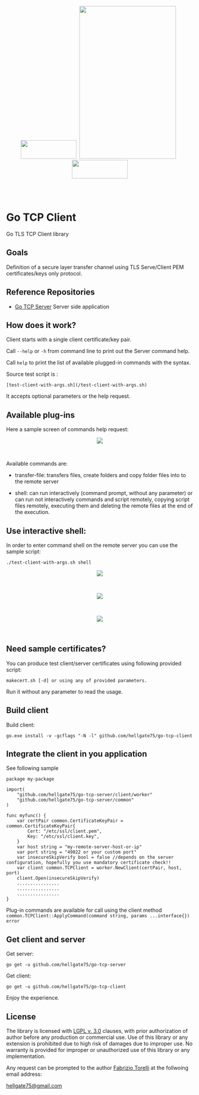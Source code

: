 <p align="center">
<image width="150" height="50" src="images/kube-go.png"></image>&nbsp;
<image width="260" height="410" src="images/golang-logo.png">
&nbsp;<image width="150" height="50" src="images/tls-logo.png"></image>
</p><br/>
<br/>

# Go TCP Client

Go TLS TCP Client library

## Goals

Definition of a secure layer transfer channel using TLS Serve/Client PEM certificates/keys only protocol. 


## Reference Repositories

* [Go TCP Server](https://github.com/hellgate75/go-tcp-server) Server side application



## How does it work?

Client starts with a single client certificate/key pair. 

Call ```--help``` or ```-h``` from command line to print out the Server command help. 

Call ```help``` to print the list of available plugged-in commands with the syntax. 



Source test script is :
```
[test-client-with-args.sh](/test-client-with-args.sh)
```
It accepts optional parameters or the help request.



## Available plug-ins

Here a sample screen of commands help request:

<p align="center">
<image src="images/commands-screen.png">
</p><br/>

Available commands are:

* transfer-file: transfers files, create folders and copy folder files into to the remote server

* shell: can run interactively (command prompt, without any parameter) or can run not interactively commands and script remotely, copying script files remotely, executing them and deleting the remote files at the end of the execution.


## Use interactive shell:

In order to enter command shell on the remote server you can use the sample script: 

```
./test-client-with-args.sh shell
```

<p align="center">
	<image src="images/commands-interactive shell-1.png">
</p><br/>

<p align="center">
	<image src="images/commands-interactive shell-2.png">
</p><br/>

<p align="center">
	<image src="images/commands-interactive shell-3.png">
</p><br/>



## Need sample certificates?

You can produce test client/server certificates using following provided script:

```
makecert.sh [-d] or using any of provided parameters. 
```

Run it without any parameter to read the usage.



## Build client

Build client:

```
go.exe install -v -gcflags "-N -l" github.com/hellgate75/go-tcp-client
```



## Integrate the client in you application


See following sample

```
package my-package

import(
	"github.com/hellgate75/go-tcp-server/client/worker"
	"github.com/hellgate75/go-tcp-server/common"
)

func myfunc() {
	var certPair common.CertificateKeyPair = common.CertificateKeyPair{
		Cert: "/etc/ssl/client.pem",
		Key: "/etc/ssl/client.key",
	}
	var host string = "my-remote-server-host-or-ip"
	var port string = "49022 or your custom port"
	var insecureSkipVerify bool = false //depends on the server configuration, hopefully you use mandatory certificate check!!
	var client common.TCPClient = worker.NewClient(certPair, host, port)
	client.Open(insecureSkipVerify)
	................
	................
	................
}

```

Plug-in commands are available for call using the client method ```common.TCPClient::ApplyCommand(command string, params ...interface{}) error```




## Get  client and server

Get server:

```
go get -u github.com/hellgate75/go-tcp-server
```

Get client:

```
go get -u github.com/hellgate75/go-tcp-client
```


Enjoy the experience.



## License

The library is licensed with [LGPL v. 3.0](/LICENSE) clauses, with prior authorization of author before any production or commercial use. Use of this library or any extension is prohibited due to high risk of damages due to improper use. No warranty is provided for improper or unauthorized use of this library or any implementation.

Any request can be prompted to the author [Fabrizio Torelli](https://www.linkedin.com/in/fabriziotorelli) at the follwoing email address:

[hellgate75@gmail.com](mailto:hellgate75@gmail.com)




